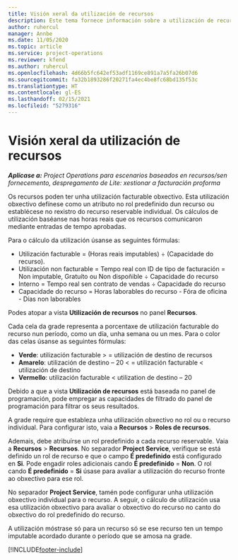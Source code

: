 ```yaml
---
title: Visión xeral da utilización de recursos
description: Este tema fornece información sobre a utilización de recursos en Project Operations.
author: ruhercul
manager: Annbe
ms.date: 11/05/2020
ms.topic: article
ms.service: project-operations
ms.reviewer: kfend
ms.author: ruhercul
ms.openlocfilehash: 4d66b5fc642ef53adf1169ce891a7a5fa26b07d6
ms.sourcegitcommit: fa32b1893286f20271fa4ec4be8fc68bd135f53c
ms.translationtype: HT
ms.contentlocale: gl-ES
ms.lasthandoff: 02/15/2021
ms.locfileid: "5279316"
---
```

# <a name="resource-utilization-overview"></a>Visión xeral da utilización de recursos

_**Aplícase a:** Project Operations para escenarios baseados en recursos/sen fornecemento, despregamento de Lite: xestionar a facturación proforma_

Os recursos poden ter unha utilización facturable obxectivo. Esta utilización obxectivo defínese como un atributo no rol predefinido dun recurso ou establécese no rexistro do recurso reservable individual. Os cálculos de utilización baséanse nas horas reais que os recursos comunicaron mediante entradas de tempo aprobadas.

Para o cálculo da utilización úsanse as seguintes fórmulas:

  - Utilización facturable = (Horas reais imputables) ÷ (Capacidade do recurso).
  - Utilización non facturable = Tempo real con ID de tipo de facturación = Non imputable, Gratuíto ou Non dispoñible ÷ Capacidade do recurso
  - Interno = Tempo real sen contrato de vendas ÷ Capacidade do recurso
  - Capacidade do recurso = Horas laborables do recurso - Fóra de oficina - Días non laborables

Podes atopar a vista **Utilización de recursos** no panel **Recursos**.

Cada cela da grade representa a porcentaxe de utilización facturable do recurso nun período, como un día, unha semana ou un mes. Para o color das celas úsanse as seguintes fórmulas:

  - **Verde**: utilización facturable > = utilización de destino de recursos
  - **Amarelo**: utilización de destino – 20 < = utilización facturable < utilización de destino
  - **Vermello**: utilización facturable < utilization de destino – 20

Debido a que a vista **Utilización de recursos** está baseada no panel de programación, pode empregar as capacidades de filtrado do panel de programación para filtrar os seus resultados.

A grade require que estableza unha utilización obxectivo no rol ou o recurso individual. Para configurar isto, vaia a **Recursos** > **Roles de recursos**.

Ademais, debe atribuírse un rol predefinido a cada recurso reservable. Vaia a **Recursos** > **Recursos**. No separador **Project Service**, verifique se está definido un rol de recurso e que o campo **É predefinido** está configurado en **Si**. Pode engadir roles adicionais cando **É predefinido** = **Non**. O rol cando **É predefinido** = **Si** úsase para avaliar a utilización do recurso fronte ao obxectivo para ese rol.

No separador **Project Service**, tamén pode configurar unha utilización obxectivo individual para o recurso. A seguir, o cálculo de utilización usa esa utilización obxectivo para avaliar o obxectivo do recurso no canto do obxectivo do rol predefinido do recurso.

A utilización móstrase só para un recurso só se ese recurso ten un tempo imputable acordado durante o período que se amosa na grade.


[!INCLUDE[footer-include](../includes/footer-banner.md)]